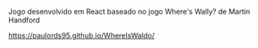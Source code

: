 Jogo desenvolvido em React baseado no jogo Where's Wally? de Martin Handford


https://paulords95.github.io/WhereIsWaldo/
